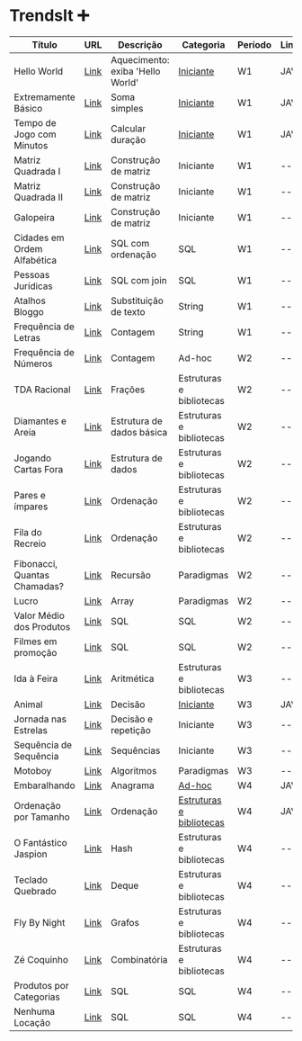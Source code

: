 # TrendsIt ➕

| Título                        | URL                                                       | Descrição                        | Categoria               | Período | Linguagem |
|-------------------------------|-----------------------------------------------------------|---------------------------------|--------------------------|---------|-----------|
| Hello World                   | [Link](https://judge.beecrowd.com/pt/problems/view/1000)  | Aquecimento: exiba 'Hello World'| [Iniciante](https://github.com/neresfabio/Desafios-Trendsplus/tree/main/hello/helloWorld)                | W1      | JAVA     |
| Extremamente Básico          | [Link](https://judge.beecrowd.com/pt/problems/view/1001)  | Soma simples                    | [Iniciante](https://github.com/neresfabio/Desafios-Trendsplus/tree/main/ExtremamenteBasico)                | W1      | JAVA     |
| Tempo de Jogo com Minutos    | [Link](https://judge.beecrowd.com/pt/problems/view/1047)  | Calcular duração                | [Iniciante](https://github.com/neresfabio/Desafios-Trendsplus/tree/main/tempo_jogos_minutos)                | W1      | JAVA    |
| Matriz Quadrada I            | [Link](https://judge.beecrowd.com/pt/problems/view/1435)  | Construção de matriz            | Iniciante                | W1      | --     |
| Matriz Quadrada II           | [Link](https://judge.beecrowd.com/pt/problems/view/1478)  | Construção de matriz            | Iniciante                | W1      | --     |
| Galopeira                     | [Link](https://judge.beecrowd.com/pt/problems/view/2147)  | Construção de matriz            | Iniciante                | W1      | --     |
| Cidades em Ordem Alfabética  | [Link](https://judge.beecrowd.com/pt/problems/view/2607)  | SQL com ordenação               | SQL                      | W1      | --     |
| Pessoas Jurídicas            | [Link](https://judge.beecrowd.com/pt/problems/view/2622)  | SQL com join                    | SQL                      | W1      | --     |
| Atalhos Bloggo               | [Link](https://judge.beecrowd.com/pt/problems/view/1239)  | Substituição de texto           | String                   | W1      | --     |
| Frequência de Letras         | [Link](https://judge.beecrowd.com/pt/problems/view/1255)  | Contagem                        | String                   | W1      | --     |
| Frequência de Números        | [Link](https://judge.beecrowd.com/pt/problems/view/1171)  | Contagem                        | Ad-hoc                   | W2      | --     |
| TDA Racional                 | [Link](https://judge.beecrowd.com/pt/problems/view/1022)  | Frações                         | Estruturas e bibliotecas | W2      | --     |
| Diamantes e Areia            | [Link](https://judge.beecrowd.com/pt/problems/view/1069)  | Estrutura de dados básica       | Estruturas e bibliotecas | W2      | --     |
| Jogando Cartas Fora          | [Link](https://judge.beecrowd.com/pt/problems/view/1110)  | Estrutura de dados              | Estruturas e bibliotecas | W2      | --     |
| Pares e ímpares              | [Link](https://judge.beecrowd.com/pt/problems/view/1259)  | Ordenação                       | Estruturas e bibliotecas | W2      | --     |
| Fila do Recreio              | [Link](https://judge.beecrowd.com/pt/problems/view/1548)  | Ordenação                       | Estruturas e bibliotecas | W2      | --     |
| Fibonacci, Quantas Chamadas? | [Link](https://judge.beecrowd.com/pt/problems/view/1029)  | Recursão                        | Paradigmas               | W2      | --     |
| Lucro                        | [Link](https://judge.beecrowd.com/pt/problems/view/1310)  | Array                           | Paradigmas               | W2      | --     |
| Valor Médio dos Produtos     | [Link](https://judge.beecrowd.com/pt/problems/view/2610)  | SQL                             | SQL                      | W2      | --     |
| Filmes em promoção           | [Link](https://judge.beecrowd.com/pt/problems/view/2613)  | SQL                             | SQL                      | W2      | --     |
| Ida à Feira                  | [Link](https://judge.beecrowd.com/pt/problems/view/1281)  | Aritmética                      | Estruturas e bibliotecas | W3      | --     |
| Animal                       | [Link](https://judge.beecrowd.com/pt/problems/view/1049)  | Decisão                         | [Iniciante](https://github.com/neresfabio/Desafios-Trendsplus/tree/main/animal)                | W3      | JAVA   |
| Jornada nas Estrelas         | [Link](https://judge.beecrowd.com/pt/problems/view/1973)  | Decisão e repetição             | Iniciante                | W3      | --     |
| Sequência de Sequência       | [Link](https://judge.beecrowd.com/pt/problems/view/2028)  | Sequências                      | Iniciante                | W3      | --     |
| Motoboy                      | [Link](https://judge.beecrowd.com/pt/problems/view/1286)  | Algoritmos                      | Paradigmas               | W3      | --     |
| Embaralhando                 | [Link](https://judge.beecrowd.com/pt/problems/view/1980)  | Anagrama                        | [Ad-hoc](https://github.com/neresfabio/Desafios-Trendsplus/tree/main/embaralhando)                   | W4      | JAVA   |
| Ordenação por Tamanho        | [Link](https://judge.beecrowd.com/pt/problems/view/1244)  | Ordenação                       | [Estruturas e bibliotecas](https://github.com/neresfabio/Desafios-Trendsplus/tree/main/ordenar_por_tamanho) | W4      | JAVA   |
| O Fantástico Jaspion         | [Link](https://judge.beecrowd.com/pt/problems/view/1449)  | Hash                            | Estruturas e bibliotecas | W4      | --     |
| Teclado Quebrado             | [Link](https://judge.beecrowd.com/pt/problems/view/1451)  | Deque                           | Estruturas e bibliotecas | W4      | --     |
| Fly By Night                 | [Link](https://judge.beecrowd.com/pt/problems/view/2047)  | Grafos                          | Estruturas e bibliotecas | W4      | --     |
| Zé Coquinho                  | [Link](https://judge.beecrowd.com/pt/problems/view/2075)  | Combinatória                    | Estruturas e bibliotecas | W4      | --     |
| Produtos por Categorias      | [Link](https://judge.beecrowd.com/pt/problems/view/2609)  | SQL                             | SQL                      | W4      | --     |
| Nenhuma Locação              | [Link](https://judge.beecrowd.com/pt/problems/view/2616)  | SQL                             | SQL                      | W4      | --     |
